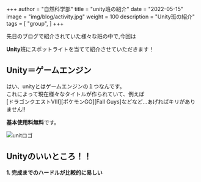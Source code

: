 +++
author = "自然科学部"
title = "unity班の紹介"
date = "2022-05-15"
image = "img/blog/activity.jpg"
weight = 100
description = "Unity班の紹介"
tags = [
    "group",
]
+++

先日のブログで紹介されていた様々な班の中で,今回は

**Unity**班にスポットライトを当てて紹介させていただきます！

## Unity＝ゲームエンジン
はい、unityとはゲームエンジンの１つなんです。  
これによって現在様々なタイトルが作られていて、例えば  
[ドラゴンクエストⅧ][ポケモンGO][Fall Guys]などなど...あげればキリがありません!!  

**基本使用料無料**です。

![unitロゴ](https://upload.wikimedia.org/wikipedia/commons/thumb/c/c4/Unity_2021.svg/799px-Unity_2021.svg.png)

## Unityのいいところ！！
**1. 完成までのハードルが比較的に易しい**  





